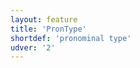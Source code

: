 ```yaml
---
layout: feature
title: 'PronType'
shortdef: 'pronominal type'
udver: '2'
---
```

<!-- Interlanguage links updated Út zář 29 18:40:59 CEST 2020 -->
